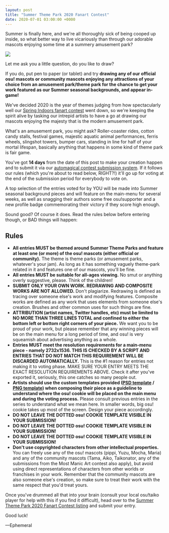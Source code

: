 ```yaml
---
layout: post
title: "Summer Theme Park 2020 Fanart Contest"
date: 2020-07-01 03:00:00 +0000
---
```


Summer is finally here, and we're all thoroughly sick of being cooped up inside, so what better way to live vicariously than through our adorable mascots enjoying some time at a summery amusement park?

![](https://assets.ppy.sh/contests/107/header.jpg)

Let me ask you a little question, do you like to draw?

If you do, put pen to paper (or tablet) and try **drawing any of our official osu! mascots or community mascots enjoying any attractions of your choice from an amusement park/theme park for the chance to get your work featured as our Summer seasonal backgrounds, and appear in-game!**

We've decided 2020 is the year of themes judging from how spectacularly well our [Spring Indoors fanart contest](https://osu.ppy.sh/home/news/2020-04-24-spring-indoors-2020-fanart-contest-results) went down, so we're keeping the spirit alive by tasking our intrepid artists to have a go at drawing our mascots enjoying the majesty that is the modern amusement park.

What's an amusement park, you might ask? Roller-coaster rides, cotton candy stalls, festival games, majestic aquatic animal performances, ferris wheels, slingshot towers, bumper cars, standing in line for half of your mortal lifespan, basically anything that happens in some kind of theme park is fair game.

You've got **14 days** from the date of this post to make your creation happen and to submit it via our [automagical contest submission system](https://osu.ppy.sh/community/contests/107). If it follows our rules (which you're about to read below, RIGHT?!) it'll go up for voting at the end of the submission period for everybody to vote on.

A top selection of the entries voted for by YOU will be made into Summer seasonal background pieces and will feature on the main-menu for several weeks, as well as snagging their authors some free osu!supporter and a new profile badge commemorating their victory if they score high enough.

Sound good? Of course it does. Read the rules below before entering though, or BAD things will happen:

## Rules

- **All entries MUST be themed around Summer Theme Parks and feature at least one (or more) of the osu! mascots (either official or community).** The theme is theme parks (or amusement parks, whatever's your jam). As long as it has something vaguely theme-park related in it and features one of our mascots, you'll be fine.
- **All entries MUST be suitable for all-ages viewing.** No smut or anything overly suggestive, please. Think of the children!
- **SUBMIT ONLY YOUR OWN WORK. REDRAWING AND COMPOSITE WORKS ARE NOT ALLOWED.** Don't plagiarize. Redrawing is defined as tracing over someone else's work and modifying features. Composite works are defined as any work that uses elements from someone else's creation. Brushes and other common uses for such things are fine.
- **ATTRIBUTION (artist names, Twitter handles, etc) must be limited to NO MORE THAN THREE LINES TOTAL and confined to either the bottom left or bottom right corners of your piece.** We want you to be proud of your work, but please remember that any winning pieces will be on the main menu for a long period of time, and osu! is very squeamish about advertising anything as a whole.
- **Entries MUST meet the resolution requirements for a main-menu piece - namely 2732x1536. THIS IS CHECKED BY A SCRIPT AND ENTRIES THAT DO NOT MATCH THIS REQUIREMENT WILL BE DISCARDED AUTOMATICALLY.** This is the #1 reason for entries not making it to voting phase. MAKE SURE YOUR ENTRY MEETS THE EXACT RESOLUTION REQUIREMENTS ABOVE. Check it after you've exported it, seriously, this one catches so many people out.
- **Artists should use the custom templates provided ([PSD template](https://assets.ppy.sh/events/fanart/templates/osu%21%20main%20menu%202732x1536.psd?2017) / [PNG template](https://assets.ppy.sh/events/fanart/templates/osu%21%20main%20menu%202732x1536.png?2017)) when composing their piece as a guideline to understand where the osu! cookie will be placed on the main menu and during the voting process.** Please consult previous entries in the series to understand what we mean here. In smaller words, big osu! cookie takes up most of the screen. Design your piece accordingly.
- **DO NOT LEAVE THE DOTTED osu! COOKIE TEMPLATE VISIBLE IN YOUR SUBMISSION!**
- **DO NOT LEAVE THE DOTTED osu! COOKIE TEMPLATE VISIBLE IN YOUR SUBMISSION!**
- **DO NOT LEAVE THE DOTTED osu! COOKIE TEMPLATE VISIBLE IN YOUR SUBMISSION!**
- **Don't use copyrighted characters from other intellectual properties.** You can freely use any of the osu! mascots (pippi, Yuzu, Mocha, Maria) and any of the community mascots (Tama, Aiko, Taikonator, any of the submissions from the Most Manic Art contest also apply), but avoid using direct representations of characters from other worlds or franchises in your work. Remember that the community mascots are also someone else's creation, so make sure to treat their work with the same respect that you'd treat yours.

Once you've drummed all that into your brain (consult your local osu!taiko player for help with this if you find it difficult), head over to the [Summer Theme Park 2020 Fanart Contest listing](https://osu.ppy.sh/community/contests/107) and submit your entry.

Good luck!

—Ephemeral
